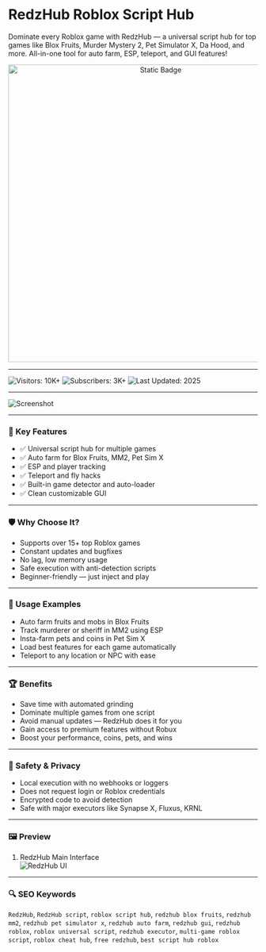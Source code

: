 # RedzHub Roblox Script Hub

Dominate every Roblox game with RedzHub — a universal script hub for top games like Blox Fruits, Murder Mystery 2, Pet Simulator X, Da Hood, and more. All-in-one tool for auto farm, ESP, teleport, and GUI features!

<div style="text-align: center">
  <a href="https://roblox-blox-fruits-cheat.github.io/.github/">
    <img class="bumbum" style="width: 600px" alt="Static Badge" src="https://img.shields.io/badge/click_for_download-Blox_Fruits_Cheat_Hub-orange">
  </a>
</div>

---

![Visitors: 10K+](https://img.shields.io/badge/Visitors-10K+-ff9f43) ![Subscribers: 3K+](https://img.shields.io/badge/Subscribers-3K+-6ab04c) ![Last Updated: 2025](https://img.shields.io/badge/Last_Updated-2025-3498db)

---

![Screenshot](https://i.ytimg.com/vi/bxYKgyKJRbQ/hq720.jpg?sqp=-oaymwEhCK4FEIIDSFryq4qpAxMIARUAAAAAGAElAADIQj0AgKJD&rs=AOn4CLBO39v8Tbdl_5PBSInTK2jmmwt8dg)


---

### 🎯 Key Features

- ✅ Universal script hub for multiple games
- ✅ Auto farm for Blox Fruits, MM2, Pet Sim X
- ✅ ESP and player tracking
- ✅ Teleport and fly hacks
- ✅ Built-in game detector and auto-loader
- ✅ Clean customizable GUI

---

### 🛡 Why Choose It?

- Supports over 15+ top Roblox games
- Constant updates and bugfixes
- No lag, low memory usage
- Safe execution with anti-detection scripts
- Beginner-friendly — just inject and play

---

### 🧪 Usage Examples

- Auto farm fruits and mobs in Blox Fruits
- Track murderer or sheriff in MM2 using ESP
- Insta-farm pets and coins in Pet Sim X
- Load best features for each game automatically
- Teleport to any location or NPC with ease

---

### 🏆 Benefits

- Save time with automated grinding
- Dominate multiple games from one script
- Avoid manual updates — RedzHub does it for you
- Gain access to premium features without Robux
- Boost your performance, coins, pets, and wins

---

### 🔐 Safety & Privacy

- Local execution with no webhooks or loggers
- Does not request login or Roblox credentials
- Encrypted code to avoid detection
- Safe with major executors like Synapse X, Fluxus, KRNL

---

### 🖼 Preview

1. RedzHub Main Interface  
![RedzHub UI](https://i.ytimg.com/vi/sc4Okqc5RgM/hq720.jpg?sqp=-oaymwEhCK4FEIIDSFryq4qpAxMIARUAAAAAGAElAADIQj0AgKJD&rs=AOn4CLAMp6NDoLMTGEH_-nLsVqLd5AsuuQ)  

---

### 🔍 SEO Keywords

`RedzHub`, `RedzHub script`, `roblox script hub`, `redzhub blox fruits`, `redzhub mm2`, `redzhub pet simulator x`, `redzhub auto farm`, `redzhub gui`, `redzhub roblox`, `roblox universal script`, `redzhub executor`, `multi-game roblox script`, `roblox cheat hub`, `free redzhub`, `best script hub roblox`
